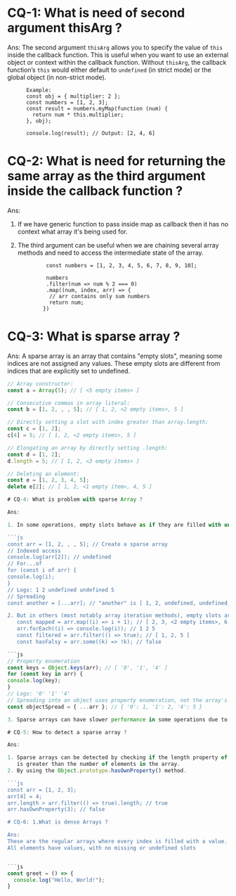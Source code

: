 # CQ-1: What is need of second argument thisArg ?

Ans:
The second argument `thisArg` allows you to specify the value of `this`
inside the callback function. This is useful when you want to use an
external object or context within the callback function. Without `thisArg`,
the callback function’s `this` would either default to `undefined`
(in strict mode) or the global object (in non-strict mode).

          Example:
          const obj = { multiplier: 2 };
          const numbers = [1, 2, 3];
          const result = numbers.myMap(function (num) {
            return num * this.multiplier;
          }, obj);

          console.log(result); // Output: [2, 4, 6]

# CQ-2: What is need for returning the same array as the third argument inside the callback function ?

Ans:

1.  If we have generic function to pass inside map as callback then it has no context what array it's being used for.
2.  The third argument can be useful when we are chaining several array methods
    and need to access the intermediate state of the array.

                 const numbers = [1, 2, 3, 4, 5, 6, 7, 8, 9, 10];

                 numbers
                 .filter(num => num % 2 === 0)
                 .map((num, index, arr) => {
                  // arr contains only sum numbers
                  return num;
                })

# CQ-3: What is sparse array ?

Ans:
A sparse array is an array that contains "empty slots", meaning some indices are not assigned any values. These empty slots are different from indices that are explicitly set to undefined.

```js
// Array constructor:
const a = Array(5); // [ <5 empty items> ]

// Consecutive commas in array literal:
const b = [1, 2, , , 5]; // [ 1, 2, <2 empty items>, 5 ]

// Directly setting a slot with index greater than array.length:
const c = [1, 2];
c[4] = 5; // [ 1, 2, <2 empty items>, 5 ]

// Elongating an array by directly setting .length:
const d = [1, 2];
d.length = 5; // [ 1, 2, <3 empty items> ]

// Deleting an element:
const e = [1, 2, 3, 4, 5];
delete e[2]; // [ 1, 2, <1 empty item>, 4, 5 ]

# CQ-4: What is problem with sparse Array ?

Ans:

1. In some operations, empty slots behave as if they are filled with undefined.

```js
const arr = [1, 2, , , 5]; // Create a sparse array
// Indexed access
console.log(arr[2]); // undefined
// For...of
for (const i of arr) {
console.log(i);
}
// Logs: 1 2 undefined undefined 5
// Spreading
const another = [...arr]; // "another" is [ 1, 2, undefined, undefined, 5 ]

2. But in others (most notably array iteration methods), empty slots are skipped.
   const mapped = arr.map((i) => i + 1); // [ 2, 3, <2 empty items>, 6 ]
   arr.forEach((i) => console.log(i)); // 1 2 5
   const filtered = arr.filter(() => true); // [ 1, 2, 5 ]
   const hasFalsy = arr.some((k) => !k); // false

```js
// Property enumeration
const keys = Object.keys(arr); // [ '0', '1', '4' ]
for (const key in arr) {
console.log(key);
}
// Logs: '0' '1' '4'
// Spreading into an object uses property enumeration, not the array's iterator
const objectSpread = { ...arr }; // { '0': 1, '1': 2, '4': 5 }

3. Sparse arrays can have slower performance in some operations due to how JavaScript engines handle them.

# CQ-5: How to detect a sparse array ?

Ans:

1. Sparse arrays can be detected by checking if the length property of the array
   is greater than the number of elements in the array.
2. By using the Object.prototype.hasOwnProperty() method.

```js
const arr = [1, 2, 3];
arr[4] = 4;
arr.length > arr.filter(() => true).length; // true
arr.hasOwnProperty(3); // false

# CQ-6: 1.What is dense Arrays ?

Ans:
These are the regular arrays where every index is filled with a value.
All elements have values, with no missing or undefined slots


```js
const greet = () => {
  console.log("Hello, World!");
}

